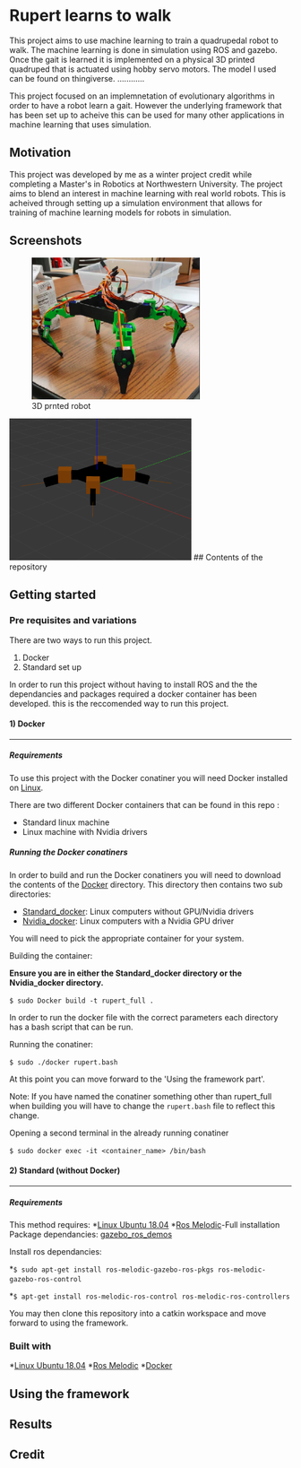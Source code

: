 # Rupert learns to walk

This project aims to use machine learning to train a quadrupedal robot to walk. The machine learning is done in simulation using ROS and gazebo. Once the gait is learned it is implemented on a physical 3D printed quadruped that is actuated using hobby servo motors. The model I used can be found on thingiverse. ............

This project focused on an implemnetation of evolutionary algorithms in order to have a robot learn a gait. However the underlying framework that has been set up to acheive this can be used for many other applications in machine learning that uses simulation.

## Motivation 
This project was developed by me as a winter project credit while completing a Master's in Robotics at Northwestern University.
The project aims to blend an interest in machine learning with real world robots. This is acheived through setting up a simulation environment that allows for training of machine learning models for robots in simulation.

## Screenshots
<figure><img src="/img/rupert.png" width="300" title="3D printed robot"/><figcaption>3D prnted robot</figcaption></figure><img src="/img/rupert_sim.png" width="325" title="Simulated robot"/>
## Contents of the repository

## Getting started
### Pre requisites and variations
There are two ways to run this project.
1) Docker 
2) Standard set up

In order to run this project without having to install ROS and the the dependancies and packages required a docker container has been developed. this is the reccomended way to run this project.

#### 1) Docker
------
##### Requirements
To use this project with the Docker conatiner you will need Docker installed on [Linux](https://docs.docker.com/get-started/).

There are two different Docker containers that can be found in this repo :
* Standard linux machine
* Linux machine with Nvidia drivers

##### Running the Docker conatiners

In order to build and run the Docker conatiners you will need to download the contents of the [Docker](/Docker) directory.
This directory then contains two sub directories:
* [Standard_docker](/Docker/Standard_docker): Linux computers without GPU/Nvidia drivers
* [Nvidia_docker](/Docker/Nvidia_docker): Linux computers with a Nvidia GPU driver

You will need to pick the appropriate container for your system.

Building the container:

**Ensure you are in either the Standard_docker directory or the Nvidia_docker directory.**

`$ sudo Docker build -t rupert_full .`

In order to run the docker file with the correct parameters each directory has a bash script that can be run.

Running the conatiner:

`$ sudo ./docker rupert.bash`

At this point you can move forward to the 'Using the framework part'.

Note: If you have named the conatiner something other than rupert_full when building you will have to change the `rupert.bash` file to reflect this change.


Opening a second terminal in the already running conatiner

`$ sudo docker exec -it <container_name> /bin/bash`

#### 2) Standard (without Docker)
------
##### Requirements
This method requires:
*[Linux Ubuntu 18.04](https://www.ubuntu.com/download/desktop)
*[Ros Melodic](http://wiki.ros.org/melodic)-Full installation
Package dependancies:
[gazebo_ros_demos](https://github.com/ros-simulation/gazebo_ros_demos.git)

Install ros dependancies:

*`$ sudo apt-get install ros-melodic-gazebo-ros-pkgs ros-melodic-gazebo-ros-control`

*`$ apt-get install ros-melodic-ros-control ros-melodic-ros-controllers`

You may then clone this repository into a catkin workspace and move forward to using the framework.

### Built with
*[Linux Ubuntu 18.04](https://www.ubuntu.com/download/desktop)
*[Ros Melodic](http://wiki.ros.org/melodic)
*[Docker](https://docs.docker.com/get-started/)

## Using the framework

## Results

## Credit